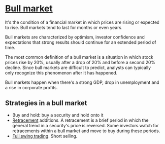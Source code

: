 # [Bull market](https://www.investopedia.com/terms/b/bullmarket.asp)

It's the condition of a financial market in which prices are rising or expected to rise. Bull markets tend to last for months or even years.

Bull markets are characterized by optimism, investor confidence and expectations that strong results should continue for an extended period of time.

The most common definition of a bull market is a situation in which stock prices rise by 20%, usually after a drop of 20% and before a second 20% decline. Since bull markets are difficult to predict, analysts can typically only recognize this phenomenon after it has happened.

Bull markets happen when there's a strong GDP, drop in unemployment and a rise in corporate profits.

## Strategies in a bull market

* Buy and hold: buy a security and hold onto it
* [Retracement](https://www.investopedia.com/terms/r/retracement.asp) additions. A retracement is a brief period in which the general trend in a security's price is reversed. Some investors watch for retracements within a bull market and move to buy during these periods.
* [Full swing trading](https://www.investopedia.com/terms/s/swingtrading.asp). Short selling.
